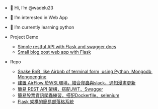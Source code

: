 - 👋 Hi, I’m @wadelu23
- 👀 I’m interested in Web App
- 🌱 I’m currently learning python
- Project Demo
    * [Simple restful API with Flask and swagger docs ](https://flask-restful-api-stores.herokuapp.com/)
    * [Small blog post web app with Flask](https://flask-simple-blog-posts.herokuapp.com/)

- Repo
    * [Snake BnB, like Airbnb of terminal form, using Python, Mongodb, Mongoengine](https://github.com/wadelu23/snake_bnb_mongodb)
    * [建置 AirFlow 於WSL環境，結合爬蟲與slack，通知漫畫更新](https://github.com/wadelu23/airflow-comic)
    * [簡易 REST API 架構，搭配JWT、Swagger](https://github.com/wadelu23/basic-RESTful-flask-e-store)
    * [簡易股票資訊爬蟲練習，搭配Dockerfile、selenium](https://github.com/wadelu23/stock-crawler-roe-grade)
    * [Flask 架構的簡易部落格系統](https://github.com/wadelu23/flask-blog-post)


<!---
wadelu23/wadelu23 is a ✨ special ✨ repository because its `README.md` (this file) appears on your GitHub profile.
You can click the Preview link to take a look at your changes.
--->
